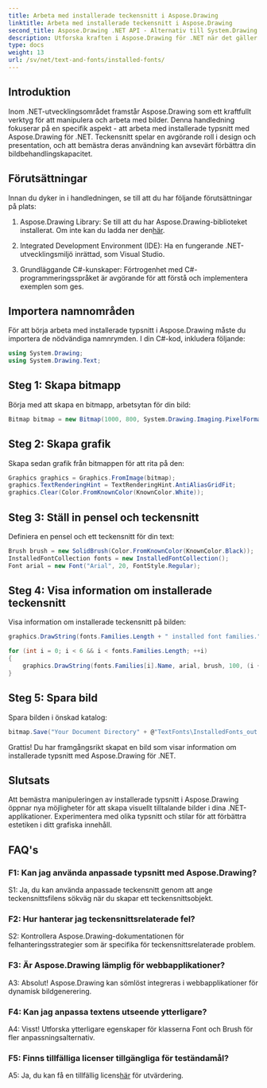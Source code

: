 ```yaml
---
title: Arbeta med installerade teckensnitt i Aspose.Drawing
linktitle: Arbeta med installerade teckensnitt i Aspose.Drawing
second_title: Aspose.Drawing .NET API - Alternativ till System.Drawing.Common
description: Utforska kraften i Aspose.Drawing för .NET när det gäller att manipulera installerade typsnitt. Förbättra dina bildbehandlingsfärdigheter med denna omfattande handledning.
type: docs
weight: 13
url: /sv/net/text-and-fonts/installed-fonts/
---
```

## Introduktion

Inom .NET-utvecklingsområdet framstår Aspose.Drawing som ett kraftfullt verktyg för att manipulera och arbeta med bilder. Denna handledning fokuserar på en specifik aspekt - att arbeta med installerade typsnitt med Aspose.Drawing för .NET. Teckensnitt spelar en avgörande roll i design och presentation, och att bemästra deras användning kan avsevärt förbättra din bildbehandlingskapacitet.

## Förutsättningar

Innan du dyker in i handledningen, se till att du har följande förutsättningar på plats:

1.  Aspose.Drawing Library: Se till att du har Aspose.Drawing-biblioteket installerat. Om inte kan du ladda ner den[här](https://releases.aspose.com/drawing/net/).

2. Integrated Development Environment (IDE): Ha en fungerande .NET-utvecklingsmiljö inrättad, som Visual Studio.

3. Grundläggande C#-kunskaper: Förtrogenhet med C#-programmeringsspråket är avgörande för att förstå och implementera exemplen som ges.

## Importera namnområden

För att börja arbeta med installerade typsnitt i Aspose.Drawing måste du importera de nödvändiga namnrymden. I din C#-kod, inkludera följande:

```csharp
using System.Drawing;
using System.Drawing.Text;
```

## Steg 1: Skapa bitmapp

Börja med att skapa en bitmapp, arbetsytan för din bild:

```csharp
Bitmap bitmap = new Bitmap(1000, 800, System.Drawing.Imaging.PixelFormat.Format32bppPArgb);
```

## Steg 2: Skapa grafik

Skapa sedan grafik från bitmappen för att rita på den:

```csharp
Graphics graphics = Graphics.FromImage(bitmap);
graphics.TextRenderingHint = TextRenderingHint.AntiAliasGridFit;
graphics.Clear(Color.FromKnownColor(KnownColor.White));
```

## Steg 3: Ställ in pensel och teckensnitt

Definiera en pensel och ett teckensnitt för din text:

```csharp
Brush brush = new SolidBrush(Color.FromKnownColor(KnownColor.Black));
InstalledFontCollection fonts = new InstalledFontCollection();
Font arial = new Font("Arial", 20, FontStyle.Regular);
```

## Steg 4: Visa information om installerade teckensnitt

Visa information om installerade teckensnitt på bilden:

```csharp
graphics.DrawString(fonts.Families.Length + " installed font families.", arial, brush, 100, 100);

for (int i = 0; i < 6 && i < fonts.Families.Length; ++i)
{
    graphics.DrawString(fonts.Families[i].Name, arial, brush, 100, (i + 2) * 100);
}
```

## Steg 5: Spara bild

Spara bilden i önskad katalog:

```csharp
bitmap.Save("Your Document Directory" + @"TextFonts\InstalledFonts_out.png");
```

Grattis! Du har framgångsrikt skapat en bild som visar information om installerade typsnitt med Aspose.Drawing för .NET.

## Slutsats

Att bemästra manipuleringen av installerade typsnitt i Aspose.Drawing öppnar nya möjligheter för att skapa visuellt tilltalande bilder i dina .NET-applikationer. Experimentera med olika typsnitt och stilar för att förbättra estetiken i ditt grafiska innehåll.

## FAQ's

### F1: Kan jag använda anpassade typsnitt med Aspose.Drawing?

S1: Ja, du kan använda anpassade teckensnitt genom att ange teckensnittsfilens sökväg när du skapar ett teckensnittsobjekt.

### F2: Hur hanterar jag teckensnittsrelaterade fel?

S2: Kontrollera Aspose.Drawing-dokumentationen för felhanteringsstrategier som är specifika för teckensnittsrelaterade problem.

### F3: Är Aspose.Drawing lämplig för webbapplikationer?

A3: Absolut! Aspose.Drawing kan sömlöst integreras i webbapplikationer för dynamisk bildgenerering.

### F4: Kan jag anpassa textens utseende ytterligare?

A4: Visst! Utforska ytterligare egenskaper för klasserna Font och Brush för fler anpassningsalternativ.

### F5: Finns tillfälliga licenser tillgängliga för teständamål?

 A5: Ja, du kan få en tillfällig licens[här](https://purchase.aspose.com/temporary-license/) för utvärdering.